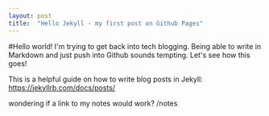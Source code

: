 ```yaml
---
layout: post
title:  "Hello Jekyll - my first post on Github Pages"
---
```


#Hello world!
I'm trying to get back into tech blogging. Being able to write in Markdown and just push into Github sounds tempting. Let's see how this goes!

This is a helpful guide on how to write blog posts in Jekyll:
https://jekyllrb.com/docs/posts/

wondering if a link to my notes would work? /notes
